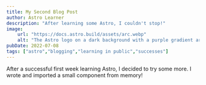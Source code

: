 ```yaml
---
title: My Second Blog Post
author: Astro Learner
description: "After learning some Astro, I couldn't stop!"
image:
    url: "https://docs.astro.build/assets/arc.webp"
    alt: "The Astro logo on a dark background with a purple gradient arc."
pubDate: 2022-07-08
tags: ["astro","blogging","learning in public","successes"]
---
```

After a successful first week learning Astro, I decided to try some more. I wrote and imported a small component from memory!